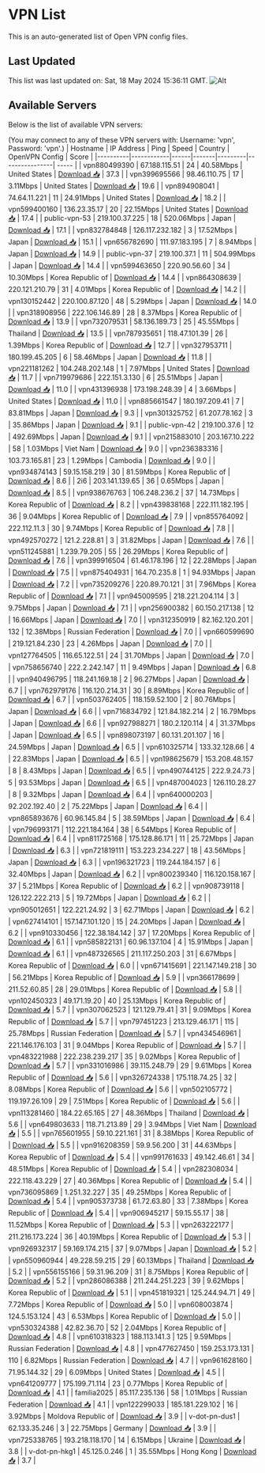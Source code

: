# VPN List

This is an auto-generated list of Open VPN config files.

## Last Updated

This list was last updated on: Sat, 18 May 2024 15:36:11 GMT.
![Alt](https://repobeats.axiom.co/api/embed/186b98318ef1479477931607c1ad7d823f12451f.svg "Repobeats analytics image")

## Available Servers

Below is the list of available VPN servers:

(You may connect to any of these VPN servers with: Username: 'vpn', Password: 'vpn'.)
| Hostname | IP Address | Ping | Speed | Country | OpenVPN Config | Score |
|----------|------------|------|-------|---------|----------------| ----- |
| vpn880499390 | 67.188.115.51 | 24 | 40.58Mbps | United States | [Download 📥](./configs/server_0_US.ovpn) | 37.3 |
| vpn399695566 | 98.46.110.75 | 17 | 3.11Mbps | United States | [Download 📥](./configs/server_1_US.ovpn) | 19.6 |
| vpn894908041 | 74.64.11.221 | 11 | 24.91Mbps | United States | [Download 📥](./configs/server_2_US.ovpn) | 18.2 |
| vpn599400160 | 136.23.35.17 | 20 | 22.15Mbps | United States | [Download 📥](./configs/server_3_US.ovpn) | 17.4 |
| public-vpn-53 | 219.100.37.225 | 18 | 520.06Mbps | Japan | [Download 📥](./configs/server_4_JP.ovpn) | 17.1 |
| vpn832784848 | 126.117.232.182 | 3 | 17.52Mbps | Japan | [Download 📥](./configs/server_5_JP.ovpn) | 15.1 |
| vpn656782690 | 111.97.183.195 | 7 | 8.94Mbps | Japan | [Download 📥](./configs/server_6_JP.ovpn) | 14.9 |
| public-vpn-37 | 219.100.37.1 | 11 | 504.99Mbps | Japan | [Download 📥](./configs/server_7_JP.ovpn) | 14.4 |
| vpn599463650 | 220.90.56.60 | 34 | 10.30Mbps | Korea Republic of | [Download 📥](./configs/server_8_KR.ovpn) | 14.4 |
| vpn864308639 | 220.121.210.79 | 31 | 4.01Mbps | Korea Republic of | [Download 📥](./configs/server_9_KR.ovpn) | 14.2 |
| vpn130152442 | 220.100.87.120 | 48 | 5.29Mbps | Japan | [Download 📥](./configs/server_10_JP.ovpn) | 14.0 |
| vpn318908956 | 222.106.146.89 | 28 | 8.37Mbps | Korea Republic of | [Download 📥](./configs/server_11_KR.ovpn) | 13.9 |
| vpn732079531 | 58.136.189.73 | 25 | 45.55Mbps | Thailand | [Download 📥](./configs/server_12_TH.ovpn) | 13.5 |
| vpn787935651 | 118.47.101.39 | 26 | 1.39Mbps | Korea Republic of | [Download 📥](./configs/server_13_KR.ovpn) | 12.7 |
| vpn327953711 | 180.199.45.205 | 6 | 58.46Mbps | Japan | [Download 📥](./configs/server_14_JP.ovpn) | 11.8 |
| vpn221181262 | 104.248.202.148 | 1 | 7.97Mbps | United States | [Download 📥](./configs/server_15_US.ovpn) | 11.7 |
| vpn719979686 | 222.151.3.130 | 6 | 25.51Mbps | Japan | [Download 📥](./configs/server_16_JP.ovpn) | 11.0 |
| vpn431396938 | 173.198.248.39 | 4 | 3.66Mbps | United States | [Download 📥](./configs/server_17_US.ovpn) | 11.0 |
| vpn885661547 | 180.197.209.41 | 7 | 83.81Mbps | Japan | [Download 📥](./configs/server_18_JP.ovpn) | 9.3 |
| vpn301325752 | 61.207.78.162 | 3 | 35.86Mbps | Japan | [Download 📥](./configs/server_19_JP.ovpn) | 9.1 |
| public-vpn-42 | 219.100.37.6 | 12 | 492.69Mbps | Japan | [Download 📥](./configs/server_20_JP.ovpn) | 9.1 |
| vpn215883010 | 203.167.10.222 | 58 | 1.03Mbps | Viet Nam | [Download 📥](./configs/server_21_VN.ovpn) | 9.0 |
| vpn236383316 | 103.73.165.81 | 23 | 1.29Mbps | Cambodia | [Download 📥](./configs/server_22_KH.ovpn) | 9.0 |
| vpn934874143 | 59.15.158.219 | 30 | 81.59Mbps | Korea Republic of | [Download 📥](./configs/server_23_KR.ovpn) | 8.6 |
| 2i6 | 203.141.139.65 | 36 | 0.65Mbps | Japan | [Download 📥](./configs/server_24_JP.ovpn) | 8.5 |
| vpn938676763 | 106.248.236.2 | 37 | 14.73Mbps | Korea Republic of | [Download 📥](./configs/server_25_KR.ovpn) | 8.2 |
| vpn439838168 | 222.111.182.195 | 36 | 9.04Mbps | Korea Republic of | [Download 📥](./configs/server_26_KR.ovpn) | 7.9 |
| vpn855764092 | 222.112.11.3 | 30 | 9.74Mbps | Korea Republic of | [Download 📥](./configs/server_27_KR.ovpn) | 7.8 |
| vpn492570272 | 121.2.228.81 | 3 | 31.82Mbps | Japan | [Download 📥](./configs/server_28_JP.ovpn) | 7.6 |
| vpn511245881 | 1.239.79.205 | 55 | 26.29Mbps | Korea Republic of | [Download 📥](./configs/server_29_KR.ovpn) | 7.6 |
| vpn399916504 | 61.46.178.196 | 12 | 22.28Mbps | Japan | [Download 📥](./configs/server_30_JP.ovpn) | 7.5 |
| vpn875404931 | 164.70.235.8 | 1 | 94.93Mbps | Japan | [Download 📥](./configs/server_31_JP.ovpn) | 7.2 |
| vpn735209276 | 220.89.70.121 | 31 | 7.96Mbps | Korea Republic of | [Download 📥](./configs/server_32_KR.ovpn) | 7.1 |
| vpn945009595 | 218.221.204.114 | 3 | 9.75Mbps | Japan | [Download 📥](./configs/server_33_JP.ovpn) | 7.1 |
| vpn256900382 | 60.150.217.138 | 12 | 16.66Mbps | Japan | [Download 📥](./configs/server_34_JP.ovpn) | 7.0 |
| vpn312350919 | 82.162.120.201 | 132 | 12.38Mbps | Russian Federation | [Download 📥](./configs/server_35_RU.ovpn) | 7.0 |
| vpn660599690 | 219.121.84.230 | 23 | 4.26Mbps | Japan | [Download 📥](./configs/server_36_JP.ovpn) | 7.0 |
| vpn127764505 | 116.65.122.51 | 24 | 31.70Mbps | Japan | [Download 📥](./configs/server_37_JP.ovpn) | 7.0 |
| vpn758656740 | 222.2.242.147 | 11 | 9.49Mbps | Japan | [Download 📥](./configs/server_38_JP.ovpn) | 6.8 |
| vpn940496795 | 118.241.169.18 | 2 | 96.27Mbps | Japan | [Download 📥](./configs/server_39_JP.ovpn) | 6.7 |
| vpn762979176 | 116.120.214.31 | 30 | 8.89Mbps | Korea Republic of | [Download 📥](./configs/server_40_KR.ovpn) | 6.7 |
| vpn503762405 | 118.159.52.100 | 2 | 80.76Mbps | Japan | [Download 📥](./configs/server_41_JP.ovpn) | 6.6 |
| vpn716834792 | 121.84.182.214 | 2 | 16.79Mbps | Japan | [Download 📥](./configs/server_42_JP.ovpn) | 6.6 |
| vpn927988271 | 180.2.120.114 | 4 | 31.37Mbps | Japan | [Download 📥](./configs/server_43_JP.ovpn) | 6.5 |
| vpn898073197 | 60.131.201.107 | 16 | 24.59Mbps | Japan | [Download 📥](./configs/server_44_JP.ovpn) | 6.5 |
| vpn610325714 | 133.32.128.66 | 4 | 22.83Mbps | Japan | [Download 📥](./configs/server_45_JP.ovpn) | 6.5 |
| vpn198625679 | 153.208.48.157 | 8 | 8.43Mbps | Japan | [Download 📥](./configs/server_46_JP.ovpn) | 6.5 |
| vpn490744125 | 222.9.24.73 | 5 | 93.53Mbps | Japan | [Download 📥](./configs/server_47_JP.ovpn) | 6.5 |
| vpn487004023 | 126.110.28.27 | 8 | 9.32Mbps | Japan | [Download 📥](./configs/server_48_JP.ovpn) | 6.4 |
| vpn640000203 | 92.202.192.40 | 2 | 75.22Mbps | Japan | [Download 📥](./configs/server_49_JP.ovpn) | 6.4 |
| vpn865893676 | 60.96.145.84 | 5 | 38.59Mbps | Japan | [Download 📥](./configs/server_50_JP.ovpn) | 6.4 |
| vpn796993171 | 112.221.184.164 | 38 | 6.54Mbps | Korea Republic of | [Download 📥](./configs/server_51_KR.ovpn) | 6.4 |
| vpn811725168 | 175.128.86.171 | 11 | 25.72Mbps | Japan | [Download 📥](./configs/server_52_JP.ovpn) | 6.3 |
| vpn721819111 | 153.223.234.227 | 18 | 43.56Mbps | Japan | [Download 📥](./configs/server_53_JP.ovpn) | 6.3 |
| vpn196321723 | 119.244.184.157 | 6 | 32.40Mbps | Japan | [Download 📥](./configs/server_54_JP.ovpn) | 6.2 |
| vpn800239340 | 116.120.158.167 | 37 | 5.21Mbps | Korea Republic of | [Download 📥](./configs/server_55_KR.ovpn) | 6.2 |
| vpn908739118 | 126.122.222.213 | 5 | 19.72Mbps | Japan | [Download 📥](./configs/server_56_JP.ovpn) | 6.2 |
| vpn905012651 | 122.221.24.92 | 3 | 62.71Mbps | Japan | [Download 📥](./configs/server_57_JP.ovpn) | 6.2 |
| vpn627414101 | 157.147.101.120 | 15 | 24.20Mbps | Japan | [Download 📥](./configs/server_58_JP.ovpn) | 6.2 |
| vpn910330456 | 122.38.184.142 | 37 | 17.20Mbps | Korea Republic of | [Download 📥](./configs/server_59_KR.ovpn) | 6.1 |
| vpn585822131 | 60.96.137.104 | 4 | 15.91Mbps | Japan | [Download 📥](./configs/server_60_JP.ovpn) | 6.1 |
| vpn487326565 | 211.117.250.203 | 31 | 6.67Mbps | Korea Republic of | [Download 📥](./configs/server_61_KR.ovpn) | 6.0 |
| vpn671415691 | 221.147.149.218 | 30 | 56.21Mbps | Korea Republic of | [Download 📥](./configs/server_62_KR.ovpn) | 5.9 |
| vpn366178699 | 211.52.60.85 | 28 | 29.01Mbps | Korea Republic of | [Download 📥](./configs/server_63_KR.ovpn) | 5.8 |
| vpn102450323 | 49.171.19.20 | 40 | 25.13Mbps | Korea Republic of | [Download 📥](./configs/server_64_KR.ovpn) | 5.7 |
| vpn307062523 | 121.129.79.41 | 31 | 9.09Mbps | Korea Republic of | [Download 📥](./configs/server_65_KR.ovpn) | 5.7 |
| vpn797451223 | 213.129.46.171 | 115 | 25.78Mbps | Russian Federation | [Download 📥](./configs/server_66_RU.ovpn) | 5.7 |
| vpn434546961 | 221.146.176.103 | 31 | 9.04Mbps | Korea Republic of | [Download 📥](./configs/server_67_KR.ovpn) | 5.7 |
| vpn483221988 | 222.238.239.217 | 35 | 9.02Mbps | Korea Republic of | [Download 📥](./configs/server_68_KR.ovpn) | 5.7 |
| vpn331016986 | 39.115.248.79 | 29 | 9.61Mbps | Korea Republic of | [Download 📥](./configs/server_69_KR.ovpn) | 5.6 |
| vpn326724338 | 175.118.74.25 | 32 | 8.08Mbps | Korea Republic of | [Download 📥](./configs/server_70_KR.ovpn) | 5.6 |
| vpn502105772 | 119.197.26.109 | 29 | 7.51Mbps | Korea Republic of | [Download 📥](./configs/server_71_KR.ovpn) | 5.6 |
| vpn113281460 | 184.22.65.165 | 27 | 48.36Mbps | Thailand | [Download 📥](./configs/server_72_TH.ovpn) | 5.6 |
| vpn649803633 | 118.71.213.89 | 29 | 3.94Mbps | Viet Nam | [Download 📥](./configs/server_73_VN.ovpn) | 5.5 |
| vpn765601955 | 59.10.221.161 | 31 | 8.38Mbps | Korea Republic of | [Download 📥](./configs/server_74_KR.ovpn) | 5.5 |
| vpn916208359 | 59.9.56.200 | 31 | 44.63Mbps | Korea Republic of | [Download 📥](./configs/server_75_KR.ovpn) | 5.4 |
| vpn991761633 | 49.142.46.61 | 34 | 48.51Mbps | Korea Republic of | [Download 📥](./configs/server_76_KR.ovpn) | 5.4 |
| vpn282308034 | 222.118.43.229 | 27 | 40.36Mbps | Korea Republic of | [Download 📥](./configs/server_77_KR.ovpn) | 5.4 |
| vpn736095869 | 1.251.32.227 | 35 | 49.25Mbps | Korea Republic of | [Download 📥](./configs/server_78_KR.ovpn) | 5.4 |
| vpn905373738 | 61.72.63.80 | 33 | 7.38Mbps | Korea Republic of | [Download 📥](./configs/server_79_KR.ovpn) | 5.4 |
| vpn906945217 | 59.15.55.17 | 38 | 11.52Mbps | Korea Republic of | [Download 📥](./configs/server_80_KR.ovpn) | 5.3 |
| vpn263222177 | 211.216.173.224 | 36 | 40.19Mbps | Korea Republic of | [Download 📥](./configs/server_81_KR.ovpn) | 5.3 |
| vpn926932317 | 59.169.174.215 | 37 | 9.07Mbps | Japan | [Download 📥](./configs/server_82_JP.ovpn) | 5.2 |
| vpn550960944 | 49.228.59.215 | 29 | 60.13Mbps | Thailand | [Download 📥](./configs/server_83_TH.ovpn) | 5.2 |
| vpn556155166 | 59.31.96.209 | 31 | 8.75Mbps | Korea Republic of | [Download 📥](./configs/server_84_KR.ovpn) | 5.2 |
| vpn286086388 | 211.244.251.223 | 39 | 9.62Mbps | Korea Republic of | [Download 📥](./configs/server_85_KR.ovpn) | 5.1 |
| vpn451819321 | 125.244.94.71 | 49 | 7.72Mbps | Korea Republic of | [Download 📥](./configs/server_86_KR.ovpn) | 5.0 |
| vpn608003874 | 124.5.153.124 | 43 | 6.53Mbps | Korea Republic of | [Download 📥](./configs/server_87_KR.ovpn) | 5.0 |
| vpn530324388 | 42.82.36.70 | 52 | 2.04Mbps | Korea Republic of | [Download 📥](./configs/server_88_KR.ovpn) | 4.8 |
| vpn610318323 | 188.113.141.3 | 125 | 9.59Mbps | Russian Federation | [Download 📥](./configs/server_89_RU.ovpn) | 4.8 |
| vpn477627450 | 159.253.173.131 | 110 | 6.82Mbps | Russian Federation | [Download 📥](./configs/server_90_RU.ovpn) | 4.7 |
| vpn961628160 | 71.95.144.32 | 29 | 6.09Mbps | United States | [Download 📥](./configs/server_91_US.ovpn) | 4.5 |
| vpn641209777 | 175.199.71.114 | 23 | 0.77Mbps | Korea Republic of | [Download 📥](./configs/server_92_KR.ovpn) | 4.1 |
| familia2025 | 85.117.235.136 | 58 | 1.01Mbps | Russian Federation | [Download 📥](./configs/server_93_RU.ovpn) | 4.1 |
| vpn122299033 | 185.181.229.102 | 16 | 3.92Mbps | Moldova Republic of | [Download 📥](./configs/server_94_MD.ovpn) | 3.9 |
| v-dot-pn-dus1 | 62.133.35.246 | 3 | 22.75Mbps | Germany | [Download 📥](./configs/server_95_DE.ovpn) | 3.9 |
| vpn725338765 | 193.218.118.170 | 14 | 6.15Mbps | Ukraine | [Download 📥](./configs/server_96_UA.ovpn) | 3.8 |
| v-dot-pn-hkg1 | 45.125.0.246 | 1 | 35.55Mbps | Hong Kong | [Download 📥](./configs/server_97_HK.ovpn) | 3.7 |
